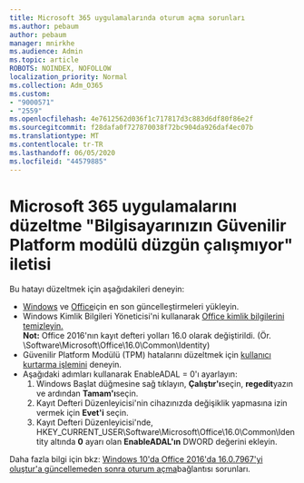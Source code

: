 ```yaml
---
title: Microsoft 365 uygulamalarında oturum açma sorunları
ms.author: pebaum
author: pebaum
manager: mnirkhe
ms.audience: Admin
ms.topic: article
ROBOTS: NOINDEX, NOFOLLOW
localization_priority: Normal
ms.collection: Adm_O365
ms.custom:
- "9000571"
- "2559"
ms.openlocfilehash: 4e7612562d036f1c717817d3c883d6df80f86e2f
ms.sourcegitcommit: f28dafa0f727870038f72bc904da926daf4ec07b
ms.translationtype: MT
ms.contentlocale: tr-TR
ms.lasthandoff: 06/05/2020
ms.locfileid: "44579885"
---
```

# <a name="fixing-the-microsoft-365-apps-your-computers-trusted-platform-module-is-not-functioning-properly-message"></a>Microsoft 365 uygulamalarını düzeltme "Bilgisayarınızın Güvenilir Platform modülü düzgün çalışmıyor" iletisi

Bu hatayı düzeltmek için aşağıdakileri deneyin:

- [Windows](https://support.microsoft.com/help/4027667/windows-10-update) ve [Office](https://support.office.com/article/update-office-and-your-computer-with-microsoft-update-2ab296f3-7f03-43a2-8e50-46de917611c5)için en son güncelleştirmeleri yükleyin.
- Windows Kimlik Bilgileri Yöneticisi'ni kullanarak [Office kimlik bilgilerini temizleyin.](https://docs.microsoft.com/eoffice/troubleshoot/error-messages/another-account-already-signed-in#step-3-clear-cached-credentials-on-the-computer)<br/>
    **Not:** Office 2016'nın kayıt defteri yolları 16.0 olarak değiştirildi. (Ör. \Software\Microsoft\Office\16.0\Common\Identity\)
- Güvenilir Platform Modülü (TPM) hatalarını düzeltmek için [kullanıcı kurtarma işlemini](https://docs.microsoft.com/office365/troubleshoot/administration/connection-issue-when-sign-in-office-2016#symptom-2) deneyin.
- Aşağıdaki adımları kullanarak EnableADAL = 0'ı ayarlayın:  
    1. Windows Başlat düğmesine sağ tıklayın, **Çalıştır'ı**seçin, **regedit**yazın ve ardından **Tamam'ı**seçin.
    2. Kayıt Defteri Düzenleyicisi'nin cihazınızda değişiklik yapmasına izin vermek için **Evet'i** seçin.
    3. Kayıt Defteri Düzenleyicisi'nde, HKEY_CURRENT_USER\Software\Microsoft\Office\16.0\Common\Identity altında **0** ayarı olan **EnableADAL'ın** DWORD değerini ekleyin.

Daha fazla bilgi için bkz: [Windows 10'da Office 2016'da 16.0.7967'yi oluştur'a güncellemeden sonra oturum açma](https://docs.microsoft.com/office365/troubleshoot/administration/connection-issue-when-sign-in-office-2016)bağlantısı sorunları.
